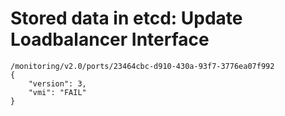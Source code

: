 # Stored data in etcd: Update Loadbalancer Interface

```
/monitoring/v2.0/ports/23464cbc-d910-430a-93f7-3776ea07f992
{
    "version": 3,
    "vmi": "FAIL"
}
```
